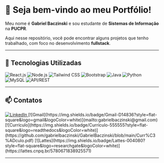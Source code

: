 # 📌 Seja bem-vindo ao meu Portfólio!

Meu nome é **Gabriel Baczinski** e sou estudante de **Sistemas de Informação** na **PUCPR**.

Aqui nesse repositório, você pode encontrar alguns projetos que tenho trabalhado, com foco no desenvolvimento **fullstack**.

---

## 🚀 Tecnologias Utilizadas

![React.js](https://img.shields.io/badge/React.js-20232A?style=flat-square&logo=react&logoColor=61DAFB)
![Node.js](https://img.shields.io/badge/Node.js-339933?style=flat-square&logo=nodedotjs&logoColor=white)
![Tailwind CSS](https://img.shields.io/badge/Tailwind_CSS-38B2AC?style=flat-square&logo=tailwindcss&logoColor=white)
![Bootstrap](https://img.shields.io/badge/Bootstrap-7952B3?style=flat-square&logo=bootstrap&logoColor=white)
![Java](https://img.shields.io/badge/Java-007396?style=flat-square&logo=openjdk&logoColor=white)
![Python](https://img.shields.io/badge/Python-3776AB?style=flat-square&logo=python&logoColor=white)
![MySQL](https://img.shields.io/badge/MySQL-005C84?style=flat-square&logo=mysql&logoColor=white)
![API/REST](https://img.shields.io/badge/API/REST-000000?style=flat-square&logo=swagger&logoColor=white)

---

## 📫 Contatos

<a href="https://www.linkedin.com/in/gabrielbaczinski/" target="_blank">
  <img src="https://img.shields.io/badge/LinkedIn-0A66C2?style=flat-square&logo=linkedin&logoColor=white" alt="LinkedIn">
</a>
[![Gmail](https://img.shields.io/badge/Gmail-D14836?style=flat-square&logo=gmail&logoColor=white)](mailto:gabrielbaczinski@gmail.com)
[![Currículo](https://img.shields.io/badge/Currículo-555555?style=flat-square&logo=readthedocs&logoColor=white)](https://github.com/gabrielbaczinski/GabrielBaczinski/blob/main/Curr%C3%ADculo.pdf)
[![Lattes](https://img.shields.io/badge/Lattes-004080?style=flat-square&logo=researchgate&logoColor=white)](https://lattes.cnpq.br/5780671838925571)

---
